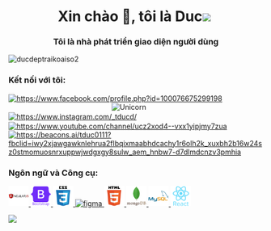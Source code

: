 <h1 align="center">Xin chào 👋, tôi là Duc<img src="https://media.giphy.com/media/ObNTw8Uzwy6KQ/giphy.gif" width="30px">&nbsp;
</h1>
<h3 align="center">Tôi là nhà phát triển giao diện người dùng</h3>

<p align="left"> <img src="https://komarev.com/ghpvc/?username=ducdeptraikoaiso2&label=Profile%20views&color=0e75b6&style=flat" alt="ducdeptraikoaiso2" /> </p>

<h3 align="left">Kết nối với tôi:</h3>
<p align="left">
<a href="https://fb.com/https://www.facebook.com/profile.php?id=100076675299198" target="blank"><img align="center" src="https://raw.githubusercontent.com/rahuldkjain/github-profile-readme-generator/master/src/images/icons/Social/facebook.svg" alt="https://www.facebook.com/profile.php?id=100076675299198" height="30" width="40" /></a>
  <img align="right" width=300px alt="Unicorn" src="https://media.giphy.com/media/3ohs4BSacFKI7A717y/giphy.gif" />
<a href="https://instagram.com/https://www.instagram.com/_tducd/" target="blank"><img align="center" src="https://raw.githubusercontent.com/rahuldkjain/github-profile-readme-generator/master/src/images/icons/Social/instagram.svg" alt="https://www.instagram.com/_tducd/" height="30" width="40" /></a>
<a href="https://www.youtube.com/c/https://www.youtube.com/channel/ucz2xod4--vxx1yipjmy7zua" target="blank"><img align="center" src="https://raw.githubusercontent.com/rahuldkjain/github-profile-readme-generator/master/src/images/icons/Social/youtube.svg" alt="https://www.youtube.com/channel/ucz2xod4--vxx1yipjmy7zua" height="30" width="40" /></a>
<a href="/https://beacons.ai/tduc0111?fbclid=iwy2xjawgawknlehrua2flbqixmaabhdcachy1r6olh2k_xuxbh2b16w24sz0stmomuosnrxuppwjwdgxgy8sulw_aem_hnbw7-d7dlmdcnzv3pmhia" target="blank"><img align="center" src="https://raw.githubusercontent.com/rahuldkjain/github-profile-readme-generator/master/src/images/icons/Social/rss.svg" alt="https://beacons.ai/tduc0111?fbclid=iwy2xjawgawknlehrua2flbqixmaabhdcachy1r6olh2k_xuxbh2b16w24sz0stmomuosnrxuppwjwdgxgy8sulw_aem_hnbw7-d7dlmdcnzv3pmhia" height="30" width="40" /></a>
</p>

<h3 align="left">Ngôn ngữ và Công cụ:</h3>
<p align="left"> <a href="https://angular.io" target="_blank" rel="noreferrer"> <img src="https://raw.githubusercontent.com/devicons/devicon/master/icons/angularjs/angularjs-original-wordmark.svg" alt="angularjs" width="40" height="40"/> </a> <a href="https://getbootstrap.com" target="_blank" rel="noreferrer"> <img src="https://raw.githubusercontent.com/devicons/devicon/master/icons/bootstrap/bootstrap-plain-wordmark.svg" alt="bootstrap" width="40" height="40"/> </a> <a href="https://www.w3schools.com/css/" target="_blank" rel="noreferrer"> <img src="https://raw.githubusercontent.com/devicons/devicon/master/icons/css3/css3-original-wordmark.svg" alt="css3" width="40" height="40"/> </a> <a href="https://www.figma.com/" target="_blank" rel="noreferrer"> <img src="https://www.vectorlogo.zone/logos/figma/figma-icon.svg" alt="figma" width="40" height="40"/> </a> <a href="https://www.w3.org/html/" target="_blank" rel="noreferrer"> <img src="https://raw.githubusercontent.com/devicons/devicon/master/icons/html5/html5-original-wordmark.svg" alt="html5" width="40" height="40"/> </a> <a href="https://www.mongodb.com/" target="_blank" rel="noreferrer"> <img src="https://raw.githubusercontent.com/devicons/devicon/master/icons/mongodb/mongodb-original-wordmark.svg" alt="mongodb" width="40" height="40"/> </a> <a href="https://www.mysql.com/" target="_blank" rel="noreferrer"> <img src="https://raw.githubusercontent.com/devicons/devicon/master/icons/mysql/mysql-original-wordmark.svg" alt="mysql" width="40" height="40"/> </a> <a href="https://reactjs.org/" target="_blank" rel="noreferrer"> <img src="https://raw.githubusercontent.com/devicons/devicon/master/icons/react/react-original-wordmark.svg" alt="react" width="40" height="40"/> </a> </p>


<img src="https://media.giphy.com/media/ObNTw8Uzwy6KQ/giphy.gif" width="30px">&nbsp;
